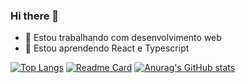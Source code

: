 ### Hi there 👋

- 🔭 Estou trabalhando com desenvolvimento web
- 🌱 Estou aprendendo React e Typescript

[![Top Langs](https://github-readme-stats.vercel.app/api/top-langs/?username=kauaj-silva)](https://github.com/anuraghazra/github-readme-stats)
[![Readme Card](https://github-readme-stats.vercel.app/api/pin/?username=kauaj-silva&repo=github-readme-stats)](https://github.com/anuraghazra/github-readme-stats)
[![Anurag's GitHub stats](https://github-readme-stats.vercel.app/api?username=kauaj-silva)](https://github.com/anuraghazra/github-readme-stats)

